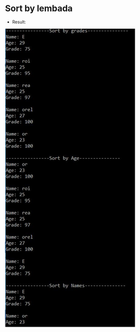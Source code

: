 # Sort by lembada


* Result:

![picture](https://github.com/ORELxD/CSharp/blob/master/LambadaSort/aaa.JPG)
